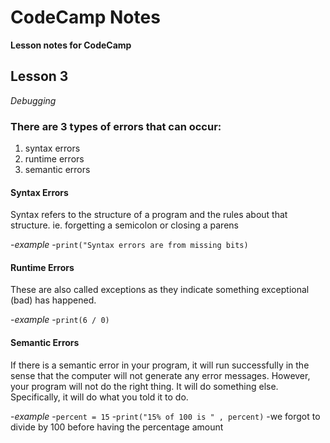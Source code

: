 # CodeCamp Notes

**Lesson notes for CodeCamp**

## Lesson 3
*Debugging*

### There are 3 types of errors that can occur:
1. syntax errors
2. runtime errors
3. semantic errors

#### Syntax Errors
Syntax refers to the structure of a program and the rules about that structure.
ie. forgetting a semicolon or closing a parens

-*example* 
-`print("Syntax errors are from missing bits)`

#### Runtime Errors
These are also called exceptions as they indicate something exceptional (bad) has happened.

-*example*
-`print(6 / 0)`

#### Semantic Errors
If there is a semantic error in your program, it will run successfully in the sense that the computer will not generate any error messages. However, your program will not do the right thing. It will do something else. Specifically, it will do what you told it to do.

-*example*
-`percent = 15`
-`print("15% of 100 is " , percent)`
-we forgot to divide by 100 before having the percentage amount





